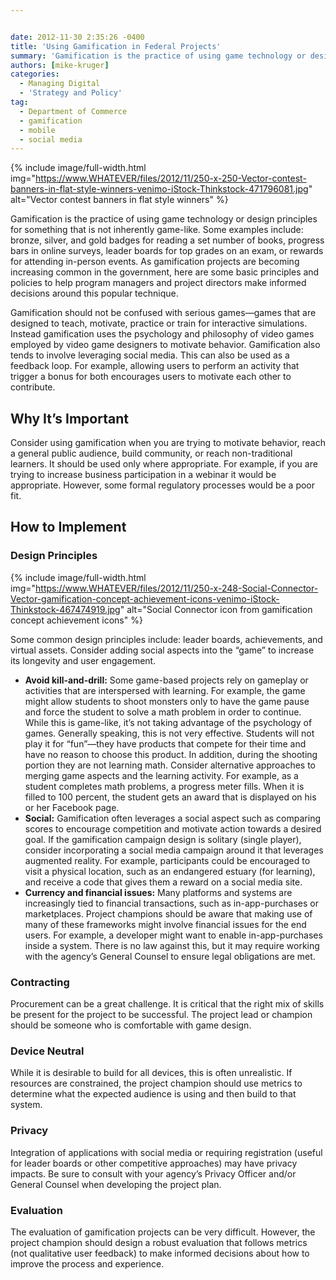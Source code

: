 ```yaml
---


date: 2012-11-30 2:35:26 -0400
title: 'Using Gamification in Federal Projects'
summary: 'Gamification is the practice of using game technology or design principles for something that is not inherently game-like. Some examples include\: bronze, silver, and gold badges for reading a set number of books, progress bars in online surveys, leader boards for top grades on an exam, or rewards for attending in-person events.&nbsp;As gamification projects are'
authors: [mike-kruger]
categories:
  - Managing Digital
  - 'Strategy and Policy'
tag:
  - Department of Commerce
  - gamification
  - mobile
  - social media
---
```



{% include image/full-width.html img="https://www.WHATEVER/files/2012/11/250-x-250-Vector-contest-banners-in-flat-style-winners-venimo-iStock-Thinkstock-471796081.jpg" alt="Vector contest banners in flat style winners" %} 

Gamification is the practice of using game technology or design principles for something that is not inherently game-like. Some examples include: bronze, silver, and gold badges for reading a set number of books, progress bars in online surveys, leader boards for top grades on an exam, or rewards for attending in-person events. As gamification projects are becoming increasing common in the government, here are some basic principles and policies to help program managers and project directors make informed decisions around this popular technique.

Gamification should not be confused with serious games—games that are designed to teach, motivate, practice or train for interactive simulations. Instead gamification uses the psychology and philosophy of video games employed by video game designers to motivate behavior. Gamification also tends to involve leveraging social media. This can also be used as a feedback loop. For example, allowing users to perform an activity that trigger a bonus for both encourages users to motivate each other to contribute.

## Why It&#8217;s Important

Consider using gamification when you are trying to motivate behavior, reach a general public audience, build community, or reach non-traditional learners. It should be used only where appropriate. For example, if you are trying to increase business participation in a webinar it would be appropriate. However, some formal regulatory processes would be a poor fit.

## How to Implement

### Design Principles 
{% include image/full-width.html img="https://www.WHATEVER/files/2012/11/250-x-248-Social-Connector-Vector-gamification-concept-achievement-icons-venimo-iStock-Thinkstock-467474919.jpg" alt="Social Connector icon from gamification concept achievement icons" %} 

Some common design principles include: leader boards, achievements, and virtual assets. Consider adding social aspects into the “game” to increase its longevity and user engagement.

  * **Avoid kill-and-drill:** Some game-based projects rely on gameplay or activities that are interspersed with learning. For example, the game might allow students to shoot monsters only to have the game pause and force the student to solve a math problem in order to continue. While this is game-like, it&#8217;s not taking advantage of the psychology of games. Generally speaking, this is not very effective. Students will not play it for “fun”—they have products that compete for their time and have no reason to choose this product. In addition, during the shooting portion they are not learning math. Consider alternative approaches to merging game aspects and the learning activity. For example, as a student completes math problems, a progress meter fills. When it is filled to 100 percent, the student gets an award that is displayed on his or her Facebook page.
  * **Social:** Gamification often leverages a social aspect such as comparing scores to encourage competition and motivate action towards a desired goal. If the gamification campaign design is solitary (single player), consider incorporating a social media campaign around it that leverages augmented reality. For example, participants could be encouraged to visit a physical location, such as an endangered estuary (for learning), and receive a code that gives them a reward on a social media site.
  * **Currency and financial issues:** Many platforms and systems are increasingly tied to financial transactions, such as in-app-purchases or marketplaces. Project champions should be aware that making use of many of these frameworks might involve financial issues for the end users. For example, a developer might want to enable in-app-purchases inside a system. There is no law against this, but it may require working with the agency&#8217;s General Counsel to ensure legal obligations are met.

### Contracting

Procurement can be a great challenge. It is critical that the right mix of skills be present for the project to be successful. The project lead or champion should be someone who is comfortable with game design.

### Device Neutral

While it is desirable to build for all devices, this is often unrealistic. If resources are constrained, the project champion should use metrics to determine what the expected audience is using and then build to that system.

### Privacy

Integration of applications with social media or requiring registration (useful for leader boards or other competitive approaches) may have privacy impacts. Be sure to consult with your agency&#8217;s Privacy Officer and/or General Counsel when developing the project plan.

### Evaluation

The evaluation of gamification projects can be very difficult. However, the project champion should design a robust evaluation that follows metrics (not qualitative user feedback) to make informed decisions about how to improve the process and experience.